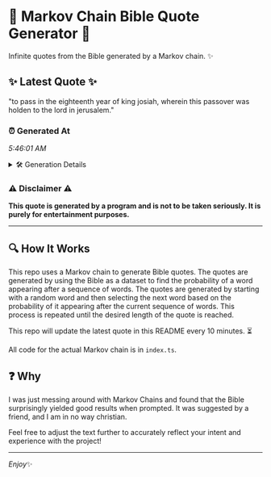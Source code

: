 # 📖 Markov Chain Bible Quote Generator 📖

Infinite quotes from the Bible generated by a Markov chain. ✨

## ✨ Latest Quote ✨
"to pass in the eighteenth year of king josiah, wherein this passover was holden to the lord in jerusalem."

### ⏰ Generated At
*5:46:01 AM*

<details>
    <summary>🛠️ Generation Details</summary>
    <p>
        <strong>🌱 Seed:</strong> to<br>
        <strong>🔄 Iterations:</strong> 18<br>
        <strong>📜 Context History:</strong><br>[ to ]: pass<br>[ to, pass ]: in<br>[ to, pass, in ]: the<br>[ to, pass, in, the ]: eighteenth<br>[ to, pass, in, the, eighteenth ]: year<br>[ to, pass, in, the, eighteenth, year ]: of<br>[ pass, in, the, eighteenth, year, of ]: king<br>[ in, the, eighteenth, year, of, king ]: josiah,<br>[ the, eighteenth, year, of, king, josiah, ]: wherein<br>[ eighteenth, year, of, king, josiah,, wherein ]: this<br>[ year, of, king, josiah,, wherein, this ]: passover<br>[ of, king, josiah,, wherein, this, passover ]: was<br>[ king, josiah,, wherein, this, passover, was ]: holden<br>[ josiah,, wherein, this, passover, was, holden ]: to<br>[ wherein, this, passover, was, holden, to ]: the<br>[ this, passover, was, holden, to, the ]: lord<br>[ passover, was, holden, to, the, lord ]: in<br>[ was, holden, to, the, lord, in ]: jerusalem.<br>
    </p>
</details>

### ⚠️ Disclaimer ⚠️
**This quote is generated by a program and is not to be taken seriously. It is purely for entertainment purposes.**

---

## 🔍 How It Works

This repo uses a Markov chain to generate Bible quotes. The quotes are generated by using the Bible as a dataset to find the probability of a word appearing after a sequence of words. The quotes are generated by starting with a random word and then selecting the next word based on the probability of it appearing after the current sequence of words. This process is repeated until the desired length of the quote is reached.

This repo will update the latest quote in this README every 10 minutes. ⏳

All code for the actual Markov chain is in `index.ts`.

## ❓ Why

I was just messing around with Markov Chains and found that the Bible surprisingly yielded good results when prompted. 
It was suggested by a friend, and I am in no way christian.

Feel free to adjust the text further to accurately reflect your intent and experience with the project!

---

*Enjoy*✨
